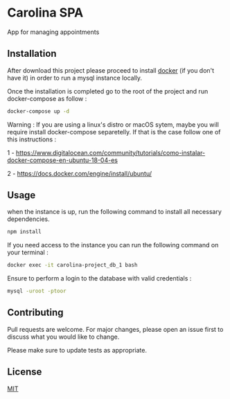 # Carolina SPA

App for managing appointments 

## Installation

After download this project please proceed to install [docker](https://docs.docker.com/get-docker/) (if you don't have it) in order to run a mysql instance locally.

Once the installation is completed go to the root of the project and run docker-compose as follow :

```bash
docker-compose up -d
```

Warning : If you are using a linux's distro or macOS sytem, maybe you will require install docker-compose separetelly. If that is the case follow one of this instructions : 

1 - https://www.digitalocean.com/community/tutorials/como-instalar-docker-compose-en-ubuntu-18-04-es

2 - https://docs.docker.com/engine/install/ubuntu/


## Usage

when the instance is up, run the following command to install all necessary dependencies.

```bash
npm install 
```

If you need access to the instance you can run the following command on your terminal :

```bash
docker exec -it carolina-project_db_1 bash
```

Ensure to perform a login to the database with valid credentials :

```bash
mysql -uroot -ptoor
```


## Contributing
Pull requests are welcome. For major changes, please open an issue first to discuss what you would like to change.

Please make sure to update tests as appropriate.

## License
[MIT](https://choosealicense.com/licenses/mit/)